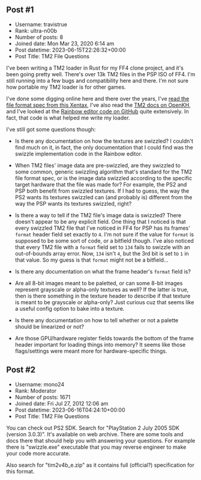 ## Post #1
- Username: travistrue
- Rank: ultra-n00b
- Number of posts: 8
- Joined date: Mon Mar 23, 2020 6:14 am
- Post datetime: 2023-06-15T22:26:32+00:00
- Post Title: TM2 File Questions

I've been writing a TM2 loader in Rust for my FF4 clone project, and it's been going pretty well. There's over 13k TM2 files in the PSP ISO of FF4. I'm still running into a few bugs and compatibility here and there. I'm not sure how portable my TM2 loader is for other games.

I've done some digging online here and there over the years, I've [read the file format spec from this Xentax](http://wiki.xentax.com/index.php/TM2_TIM2_Image), I've also read the [TM2 docs on OpenKH](https://openkh.dev/common/tm2.html), and I've looked at the [Rainbow editor code on GitHub](https://github.com/marco-calautti/Rainbow/tree/master) quite extensively. In fact, that code is what helped me write my loader.

I've still got some questions though:

- Is there any documentation on how the textures are swizzled? I couldn't find much on it, in fact, the only documentation that I could find was the swizzle implementation code in the Rainbow editor.

- When TM2 files' image data are pre-swizzled, are they swizzled to some common, generic swizzling algorithm that's standard for the TM2 file format spec, or is the image data swizzled according to the specific target hardware that the file was made for? For example, the PS2 and PSP both benefit from swizzled textures. If I had to guess, the way the PS2 wants its textures swizzled can (and probably is) different from the way the PSP wants its textures swizzled, right?

- Is there a way to tell if the TM2 file's image data is swizzled? There doesn't appear to be any explicit field. One thing that I noticed is that every swizzled TM2 file that I've noticed in FF4 for PSP has its frames' `format` header field set exactly to `4`. I'm not sure if the value for `format` is supposed to be some sort of code, or a bitfield though. I've also noticed that every TM2 file with a `format` field set to `134` fails to swizzle with an out-of-bounds array error. Now, `134` isn't `4`, but the 3rd bit is set to `1` in that value. So my guess is that `format` might not be a bitfield...

- Is there any documentation on what the frame header's `format` field is?

- Are all 8-bit images meant to be paletted, or can some 8-bit images represent grayscale or alpha-only textures as well? If the latter is true, then is there something in the texture header to describe if that texture is meant to be grayscale or alpha-only? Just curious cuz that seems like a useful config option to bake into a texture.

- Is there any documentation on how to tell whether or not a palette should be linearized or not?

- Are those GPU/hardware register fields towards the bottom of the frame header important for loading things into memory? It seems like those flags/settings were meant more for hardware-specific things.
## Post #2
- Username: mono24
- Rank: Moderator
- Number of posts: 1671
- Joined date: Fri Jul 27, 2012 12:06 am
- Post datetime: 2023-06-16T04:24:10+00:00
- Post Title: TM2 File Questions

You can check out PS2 SDK. Search for "PlayStation 2 July 2005 SDK (version 3.0.3)". It's available on web archive.
There are some tools and docs there that should help you with answering your questions.
For example there is "swizzle.exe" executable that you may reverse engineer to make your code more accurate.

Also search for "tim2v4b_e.zip" as it contains full (official?) specification for this format.
